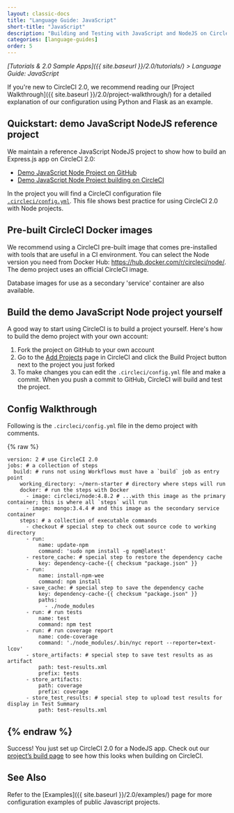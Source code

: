 ```yaml
---
layout: classic-docs
title: "Language Guide: JavaScript"
short-title: "JavaScript"
description: "Building and Testing with JavaScript and NodeJS on CircleCI 2.0"
categories: [language-guides]
order: 5
---
```


*[Tutorials & 2.0 Sample Apps]({{ site.baseurl }}/2.0/tutorials/) > Language Guide: JavaScript*

If you're new to CircleCI 2.0, we recommend reading our [Project Walkthrough]({{ site.baseurl }}/2.0/project-walkthrough/) for a detailed explanation of our configuration using Python and Flask as an example.

## Quickstart: demo JavaScript NodeJS reference project

We maintain a reference JavaScript NodeJS project to show how to build an Express.js app on CircleCI 2.0:

- <a href="https://github.com/CircleCI-Public/circleci-demo-javascript-express" target="_blank">Demo JavaScript Node Project on GitHub</a>
- <a href="https://circleci.com/gh/CircleCI-Public/circleci-demo-javascript-express" target="_blank">Demo JavaScript Node Project building on CircleCI</a>

In the project you will find a CircleCI configuration file <a href="https://github.com/CircleCI-Public/circleci-demo-javascript-express/blob/master/.circleci/config.yml" target="_blank">`.circleci/config.yml`</a>. This file shows best practice for using CircleCI 2.0 with Node projects.

## Pre-built CircleCI Docker images

We recommend using a CircleCI pre-built image that comes pre-installed with tools that are useful in a CI environment. You can select the Node version you need from Docker Hub: <https://hub.docker.com/r/circleci/node/>. The demo project uses an official CircleCI image.

Database images for use as a secondary 'service' container are also available.

## Build the demo JavaScript Node project yourself

A good way to start using CircleCI is to build a project yourself. Here's how to build the demo project with your own account:

1. Fork the project on GitHub to your own account
2. Go to the [Add Projects](https://circleci.com/add-projects) page in CircleCI and click the Build Project button next to the project you just forked
3. To make changes you can edit the `.circleci/config.yml` file and make a commit. When you push a commit to GitHub, CircleCI will build and test the project.

## Config Walkthrough

Following is the `.circleci/config.yml` file in the demo project with comments.

{% raw %}
```
version: 2 # use CircleCI 2.0
jobs: # a collection of steps
  build: # runs not using Workflows must have a `build` job as entry point
    working_directory: ~/mern-starter # directory where steps will run
    docker: # run the steps with Docker
      - image: circleci/node:4.8.2 # ...with this image as the primary container; this is where all `steps` will run
      - image: mongo:3.4.4 # and this image as the secondary service container
    steps: # a collection of executable commands 
      - checkout # special step to check out source code to working directory
      - run:
          name: update-npm 
          command: 'sudo npm install -g npm@latest'
      - restore_cache: # special step to restore the dependency cache 
          key: dependency-cache-{{ checksum "package.json" }}
      - run:
          name: install-npm-wee
          command: npm install
      - save_cache: # special step to save the dependency cache
          key: dependency-cache-{{ checksum "package.json" }}
          paths:
            - ./node_modules
      - run: # run tests
          name: test
          command: npm test
      - run: # run coverage report
          name: code-coverage
          command: './node_modules/.bin/nyc report --reporter=text-lcov'
      - store_artifacts: # special step to save test results as as artifact
          path: test-results.xml
          prefix: tests
      - store_artifacts:
          path: coverage
          prefix: coverage
      - store_test_results: # special step to upload test results for display in Test Summary
          path: test-results.xml
```          
{% endraw %}          
---

Success! You just set up CircleCI 2.0 for a NodeJS app. Check out our [project’s build page](https://circleci.com/gh/CircleCI-Public/circleci-demo-javascript-express) to see how this looks when building on CircleCI.

## See Also

Refer to the [Examples]({{ site.baseurl }}/2.0/examples/) page for more configuration examples of public Javascript projects.

